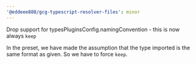 ```yaml
---
'@eddeee888/gcg-typescript-resolver-files': minor
---
```


Drop support for typesPluginsConfig.namingConvention - this is now always `keep`

In the preset, we have made the assumption that the type imported is the same format as given. So we have to force `keep`.

